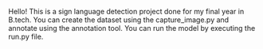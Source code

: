Hello! This is a sign language detection project done for my final year in B.tech. You can create the dataset using the capture_image.py and annotate using the annotation tool.  You can run the model by executing the run.py file.
